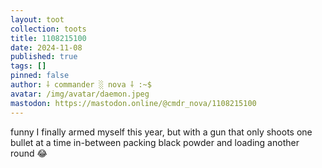 ```yaml
---
layout: toot
collection: toots
title: 1108215100
date: 2024-11-08
published: true
tags: []
pinned: false
author: ⸸ commander ░ nova ⸸ :~$
avatar: /img/avatar/daemon.jpeg
mastodon: https://mastodon.online/@cmdr_nova/1108215100
---
```


funny I finally armed myself this year, but with a gun that only shoots one bullet at a time in-between packing black powder and loading another round 😂
